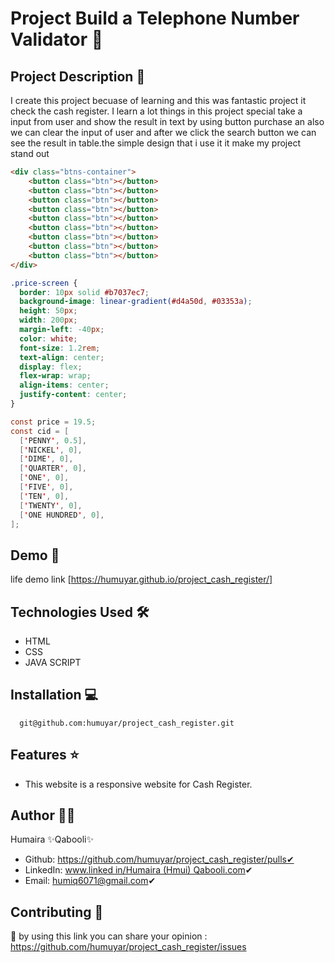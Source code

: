 # Project Build a Telephone Number Validator 🚀

## Project Description 📝

I create this project becuase of learning and this was fantastic project it check the cash register.
I learn a lot things in this project special take a input from user and show the result in text by using button purchase an also we can clear the input of user and after we click the search button we can see the result in table.the simple design that i use it it make my project stand out 

```html
<div class="btns-container">
    <button class="btn"></button>
    <button class="btn"></button>
    <button class="btn"></button>
    <button class="btn"></button>
    <button class="btn"></button>
    <button class="btn"></button>
    <button class="btn"></button>
    <button class="btn"></button>
    <button class="btn"></button>
</div>
```

```css
.price-screen {
  border: 10px solid #b7037ec7;
  background-image: linear-gradient(#d4a50d, #03353a);
  height: 50px;
  width: 200px;
  margin-left: -40px;
  color: white;
  font-size: 1.2rem;
  text-align: center;
  display: flex;
  flex-wrap: wrap;
  align-items: center;
  justify-content: center;
}
```

```Java Script
const price = 19.5;
const cid = [
  ['PENNY', 0.5],
  ['NICKEL', 0],
  ['DIME', 0],
  ['QUARTER', 0],
  ['ONE', 0],
  ['FIVE', 0],
  ['TEN', 0],
  ['TWENTY', 0],
  ['ONE HUNDRED', 0],
];
```

## Demo 📸
life demo link [https://humuyar.github.io/project_cash_register/]

## Technologies Used 🛠️
- HTML
- CSS
- JAVA SCRIPT

## Installation 💻

```clone
  git@github.com:humuyar/project_cash_register.git
```
## Features ⭐
- This website is a responsive website for Cash Register. 

## Author 👩‍💼
Humaira ✨Qabooli✨
- Github: https://github.com/humuyar/project_cash_register/pulls✔
- LinkedIn: [www.linked in/Humaira (Hmui) Qabooli.com](https://www.linkedin.com/in/humaira-qabooli-0aa529309/)✔
- Email: humiq6071@gmail.com✔

## Contributing 🤝
🎇 by using this link you can share your opinion : https://github.com/humuyar/project_cash_register/issues